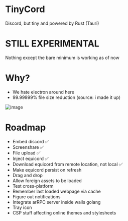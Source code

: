 # TinyCord
Discord, but tiny and powered by Rust (Tauri)

# STILL EXPERIMENTAL
Nothing except the bare minimum is working as of now

# Why?
- We hate electron around here
- 99.99999% file size reduction (source: i made it up)

![image](https://github.com/user-attachments/assets/255abd07-23ae-478a-9e81-e6ac268b8a0b)

# Roadmap
- Embed discord ✅
- Screenshare ✅
- File upload ✅
- Inject equicord ✅
- Download equicord from remote location, not local ✅
- Make equicord persist on refresh
- Drag and drop
- Allow foreign assets to be loaded
- Test cross-platform
- Remember last loaded webpage via cache
- Figure out notifications
- Integrate arRPC server inside wails golang
- Tray icon
- CSP stuff affecting online themes and stylesheets